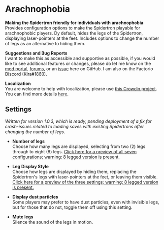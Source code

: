 # Arachnophobia

**Making the Spidertron friendly for individuals with arachnophobia**  
Provides configuration options to make the Spidertron playable for arachnophobic players. Dy default, hides the legs of the Spidertron, displaying laser-pointers at the feet. Includes options to change the number of legs as an alternative to hiding them.

**Suggestions and Bug Reports**  
I want to make this as accessible and supportive as possible, if you would like to see additional features or changes, please do let me know on the [mod portal](https://mods.factorio.com/mod/arachnophobia/discussion), [forums](https://forums.factorio.com/viewtopic.php?f=190&t=88051), or an [issue](https://github.com/kirazy/arachnophobia/issues) here on GitHub. I am also on the Factorio Discord (Kira#1860).

**Localization**  
You are welcome to help with localization, please use [this Crowdin project](https://crowdin.com/project/factorio-mods-localization). You can find more details [here](https://github.com/dima74/factorio-mods-localization#how-to-translate-using-crowdin).

## Settings

*Written for version 1.0.3, which is ready, pending deployment of a fix for crash-issues related to loading saves with existing Spidertrons after changing the number of legs.*

* **Number of legs**  
Choose how many legs are displayed, selecting from two (2) legs through to eight (8) legs. [Click here for a preview of all seven configurations; warning: 8 legged version is present.](https://i.imgur.com/Ug2S2Zc.png)

* **Leg Display Style**  
Choose how legs are displayed by hiding them, replacing the Spidertron's legs with laser-pointers at the feet, or leaving them visible. [Click here for a preview of the three settings; warning: 8 legged version is present.](https://i.imgur.com/PnJ4rOX.png)
  
* **Display dust particles**  
Some players may prefer to have dust particles, even with invisible legs, but for those that do not, toggle them off using this setting.
  
* **Mute legs**  
Silence the sound of the legs in motion.
